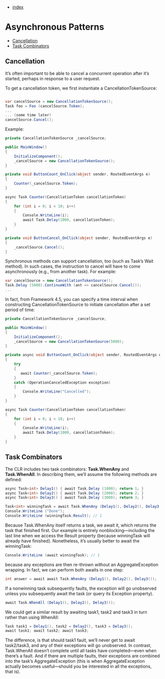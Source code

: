 - [index](https://github.com/KiraDiShira/ConcurrencyAndAsynchrony#concurrency-and-asynchrony)

# Asynchronous Patterns

- [Cancellation](#cancellation)
- [Task Combinators](#task-combinators)

## Cancellation

It’s often important to be able to cancel a concurrent operation after it’s started, perhaps in response to a user request.

To get a cancellation token, we first instantiate a CancellationTokenSource:

```c#

var cancelSource = new CancellationTokenSource();
Task foo = Foo (cancelSource.Token);
...
... (some time later)
cancelSource.Cancel();

```

Example:

```c#
private CancellationTokenSource _cancelSource;

public MainWindow()
{
    InitializeComponent();
    _cancelSource = new CancellationTokenSource();
}

private void ButtonCount_OnClick(object sender, RoutedEventArgs e)
{
    Counter(_cancelSource.Token);
}

async Task Counter(CancellationToken cancellationToken)
{
    for (int i = 0; i < 10; i++)
    {
        Console.WriteLine(i);
        await Task.Delay(1000, cancellationToken);
    }
}

private void ButtonCancel_OnClick(object sender, RoutedEventArgs e)
{
    _cancelSource.Cancel();
}
```

Synchronous methods can support cancellation, too (such as Task’s Wait method). In such cases, the instruction to cancel will have to come asynchronously (e.g., from another task). For example:

```c#
var cancelSource = new CancellationTokenSource();
Task.Delay (5000).ContinueWith (ant => cancelSource.Cancel());
...
```

In fact, from Framework 4.5, you can specify a time interval when constructing CancellationTokenSource to initiate cancellation after a set period of time:

```c#
private CancellationTokenSource _cancelSource;

public MainWindow()
{
    InitializeComponent();
    _cancelSource = new CancellationTokenSource(5000);
}

private async void ButtonCount_OnClick(object sender, RoutedEventArgs e)
{
    try
    {
       await Counter(_cancelSource.Token);
    }
    catch (OperationCanceledException exception)
    {
        Console.WriteLine("Cancelled");
    }
}

async Task Counter(CancellationToken cancellationToken)
{
    for (int i = 0; i < 10; i++)
    {
        Console.WriteLine(i);
        await Task.Delay(1000, cancellationToken);
    }
}
```

## Task Combinators

The CLR includes two task combinators: **Task.WhenAny** and **Task.WhenAll**. In describing them, we’ll assume the following methods are defined:

```c#
async Task<int> Delay1() { await Task.Delay (1000); return 1; }
async Task<int> Delay2() { await Task.Delay (2000); return 2; }
async Task<int> Delay3() { await Task.Delay (3000); return 3; }
```
```c#
Task<int> winningTask = await Task.WhenAny (Delay1(), Delay2(), Delay3());
Console.WriteLine ("Done");
Console.WriteLine (winningTask.Result); // 1
```

Because Task.WhenAny itself returns a task, we await it, which returns the task that finished first. Our example is entirely nonblocking—including the last line when we access the Result property (because winningTask will already have finished). Nonetheless, it’s usually better to await the winningTask:

```c#
Console.WriteLine (await winningTask); // 1
```
because any exceptions are then re-thrown without an AggregateException wrapping. In fact, we can perform both awaits in one step:

```c#
int answer = await await Task.WhenAny (Delay1(), Delay2(), Delay3());
```
If a nonwinning task subsequently faults, the exception will go unobserved unless you subsequently await the task (or query its Exception property).

```c#
await Task.WhenAll (Delay1(), Delay2(), Delay3());
```

We could get a similar result by awaiting task1, task2 and task3 in turn rather than using WhenAll:

```c#
Task task1 = Delay1(), task2 = Delay2(), task3 = Delay3();
await task1; await task2; await task3;
```

The difference, is that should task1 fault, we’ll never get to await task2/task3, and any of their exceptions will go unobserved. In contrast, Task.WhenAll doesn’t complete until all tasks have completed—even when there’s a fault. And if there are multiple faults, their exceptions are combined into the task’s AggregateException (this is when AggregateException actually becomes useful—should you be interested in all the exceptions, that is).

